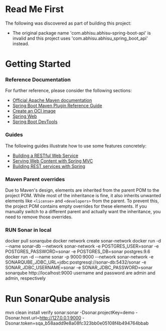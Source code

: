 # Read Me First
The following was discovered as part of building this project:

* The original package name 'com.abhisu.abhisu-spring-boot-api' is invalid and this project uses 'com.abhisu.abhisu_spring_boot_api' instead.

# Getting Started

### Reference Documentation
For further reference, please consider the following sections:

* [Official Apache Maven documentation](https://maven.apache.org/guides/index.html)
* [Spring Boot Maven Plugin Reference Guide](https://docs.spring.io/spring-boot/3.5.3/maven-plugin)
* [Create an OCI image](https://docs.spring.io/spring-boot/3.5.3/maven-plugin/build-image.html)
* [Spring Web](https://docs.spring.io/spring-boot/3.5.3/reference/web/servlet.html)
* [Spring Boot DevTools](https://docs.spring.io/spring-boot/3.5.3/reference/using/devtools.html)

### Guides
The following guides illustrate how to use some features concretely:

* [Building a RESTful Web Service](https://spring.io/guides/gs/rest-service/)
* [Serving Web Content with Spring MVC](https://spring.io/guides/gs/serving-web-content/)
* [Building REST services with Spring](https://spring.io/guides/tutorials/rest/)

### Maven Parent overrides

Due to Maven's design, elements are inherited from the parent POM to the project POM.
While most of the inheritance is fine, it also inherits unwanted elements like `<license>` and `<developers>` from the parent.
To prevent this, the project POM contains empty overrides for these elements.
If you manually switch to a different parent and actually want the inheritance, you need to remove those overrides.

### RUN Sonar in local

docker pull sonarqube
docker network create sonar-network
docker run -d --name sonar-db --network sonar-network -e POSTGRES_USER=sonar -e POSTGRES_PASSWORD=sonar -e POSTGRES_DB=sonar postgres:9.6
docker run -d --name sonar -p 9000:9000 --network sonar-network -e SONARQUBE_JDBC_URL=jdbc:postgresql://sonar-db:5432/sonar -e SONAR_JDBC_USERNAME=sonar -e SONAR_JDBC_PASSWORD=sonar sonarqube
http://localhost:9000
username and password are admin and admin, respectively
# Run SonarQube analysis
mvn clean install verify sonar:sonar -Dsonar.projectKey=demo -Dsonar.host.url=http://127.0.0.1:9000  -Dsonar.token=sqa_b58aadd9e8a08fc323bb0e05108f4b494764bbab
